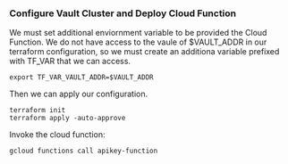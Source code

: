 ### Configure Vault Cluster and Deploy Cloud Function

We must set additional enviornment variable to be provided the Cloud Function. We do not have access to the vaule of $VAULT_ADDR in our terraform configuration, so we must create an additiona variable prefixed with TF_VAR that we can access.
    
    export TF_VAR_VAULT_ADDR=$VAULT_ADDR

Then we can apply our configuration.
    
    terraform init
    terraform apply -auto-approve

Invoke the cloud function:

    gcloud functions call apikey-function